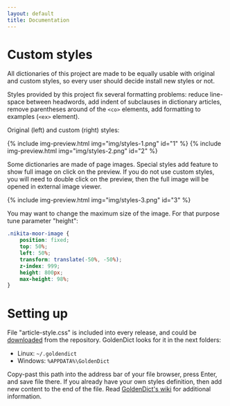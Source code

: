 ```yaml
---
layout: default
title: Documentation
---
```


# Custom styles

All dictionaries of this project are made to be equally usable with original and custom styles, so every user should decide install new styles or not.

Styles provided by this project fix several formatting problems: reduce line-space between headwords, add indent of subclauses in dictionary articles, remove parentheses around of the `<co>` elements, add formatting to examples (`<ex>` element).

Original (left) and custom (right) styles:

{% include img-preview.html img="img/styles-1.png" id="1" %}
{% include img-preview.html img="img/styles-2.png" id="2" %}

Some dictionaries are made of page images. Special styles add feature to show full image on click on the preview. If you do not use custom styles, you will need to double click on the preview, then the full image will be opened in external image viewer.

{% include img-preview.html img="img/styles-3.png" id="3" %}

You may want to change the maximum size of the image. For that purpose tune parameter "height":

```css
.nikita-moor-image {
    position: fixed;
    top: 50%;
    left: 50%;
    transform: translate(-50%, -50%);
    z-index: 999;
    height: 800px;
    max-height: 98%;
}
```


# Setting up

File "article-style.css" is included into every release, and could be [downloaded][1] from the repository. GoldenDict looks for it in the next folders:

* Linux: `~/.goldendict`
* Windows: `%APPDATA%\GoldenDict`

Copy-past this path into the address bar of your file browser, press Enter, and save file there. If you already have your own styles definition, then add new content to the end of the file. Read [GoldenDict's wiki][2] for additional information.


[1]: https://github.com/nikita-moor/latin-dictionary/blob/master/utils/article-style.css
[2]: http://goldendict.org/wiki/index.php/FAQ#How_do_I_change_the_font_used_for_the_articles.3F_Or_alter_its_appearance_in_any_other_way.3F

